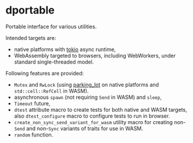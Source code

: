 # dportable

Portable interface for various utilities.

Intended targets are:
 - native platforms with [tokio](https://docs.rs/tokio/latest/tokio/) async runtime,
 - WebAssembly targeted to browsers, including WebWorkers,
   under standard single-threaded model.

Following features are provided:
 - `Mutex` and `RwLock` (using [parking_lot](https://docs.rs/parking_lot/latest/parking_lot/) on native platforms and `std::cell::RefCell` in WASM).  
 - asynchronous `spawn` (not requiring `Send` in WASM) and `sleep`,
 - `Timeout` future,
 - `dtest` attribute macro to create tests for both
    native and WASM targets, also `dtest_configure`
    macro to configure tests to run in browser.
 - `create_non_sync_send_variant_for_wasm` utility macro for creating
    non-`Send` and non-`Sync` variants of traits for use in WASM.
 - `random` function.
